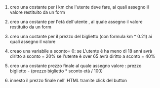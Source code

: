 
1. creo una costante per i km  che l'utente deve fare, ai quali assegno il valore restituito da un form

2. creo una costante per l'età dell'utente , al quale assegno il valore restituito da un form

3. creo una costante per il prezzo del biglietto  (con formula km * 0.21) ai quali assegno il valore

4. creao una variabile a sconto= 0:
se L'utente è ha meno di 18 anni avrà diritto a sconto = 20%
se l'utente è over 65 avrà diritto a sconto = 40%

5. creo una costante prezzo finale al quale assegno valore : prezzo biglietto - (prezzo biglietto * sconto età / 100)

6. innesto il prezzo finale nell' HTML tramite click del button